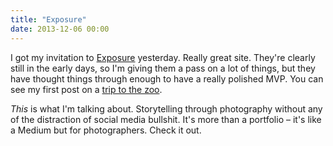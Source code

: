 ```yaml
---
title: "Exposure"
date: 2013-12-06 00:00
---
```


<p>I got my invitation to <a href="https://exposure.so">Exposure</a> yesterday. Really great site. They're clearly still in the early days, so I'm giving them a pass on a lot of things, but they have thought things through enough to have a really polished MVP. You can see my first post on a <a href="https://ashfurrow.exposure.so/zoo-trip">trip to the zoo</a>. </p>

<p><em>This</em> is what I'm talking about. Storytelling through photography without any of the distraction of social media bullshit. It's more than a portfolio – it's like a Medium but for photographers. Check it out. </p>

<!-- more -->


